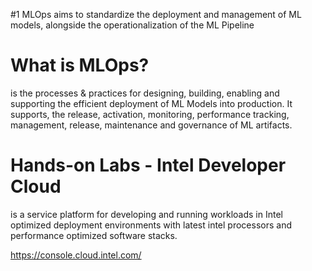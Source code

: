 #1 MLOps aims to standardize the deployment and management of ML models, alongside the operationalization of the ML Pipeline 

# What is MLOps? 
is the processes & practices for designing, building, enabling and supporting the efficient deployment of ML Models into production. 
It supports, the release, activation, monitoring, performance tracking, management, release, maintenance and governance of ML artifacts. 

# Hands-on Labs - Intel Developer Cloud 
is a service platform for developing and running workloads in Intel optimized deployment environments with latest intel processors and performance optimized software stacks. 

https://console.cloud.intel.com/ 

